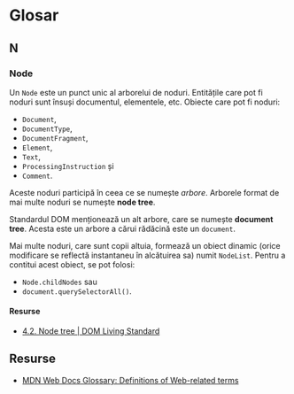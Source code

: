 # Glosar

## N

### Node

Un `Node` este un punct unic al arborelui de noduri. Entitățile care pot fi noduri sunt însuși documentul, elementele, etc. Obiecte care pot fi noduri:

- `Document`,
- `DocumentType`,
- `DocumentFragment`,
- `Element`,
- `Text`,
- `ProcessingInstruction` și
- `Comment`.

Aceste noduri participă în ceea ce se numește *arbore*. Arborele format de mai multe noduri se numește **node tree**.

Standardul DOM menționează un alt arbore, care se numește **document tree**. Acesta este un arbore a cărui rădăcină este un `document`.

Mai multe noduri, care sunt copii altuia, formează un obiect dinamic (orice modificare se reflectă instantaneu în alcătuirea sa) numit `NodeList`. Pentru a contitui acest obiect, se pot folosi:

- `Node.childNodes` sau
- `document.querySelectorAll()`.

#### Resurse

- [4.2. Node tree | DOM Living Standard](https://dom.spec.whatwg.org/#concept-node)

## Resurse

- [MDN Web Docs Glossary: Definitions of Web-related terms](https://developer.mozilla.org/en-US/docs/Glossary)

